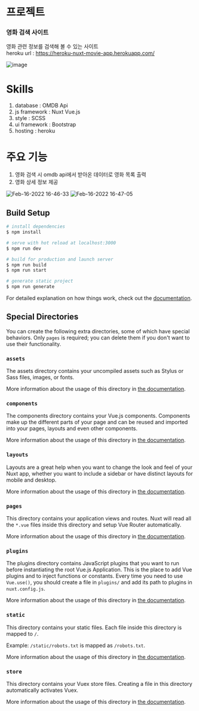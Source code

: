 # 프로젝트<br>

### 영화 검색 사이트<br>

영화 관련 정보를 검색해 볼 수 있는 사이트<br>
heroku url : https://heroku-nuxt-movie-app.herokuapp.com/ <br>

![image](https://user-images.githubusercontent.com/62632252/154218039-27a7339d-2703-4216-866f-446af5096e34.png)

# Skills

1. database : OMDB Api
2. js framework : Nuxt Vue.js
3. style : SCSS
4. ui framework : Bootstrap
5. hosting : heroku

# 주요 기능

1. 영화 검색 시 omdb api에서 받아온 데이터로 영화 목록 출력
2. 영화 상세 정보 제공

![Feb-16-2022 16-46-33](https://user-images.githubusercontent.com/62632252/154219232-1017686e-0412-456a-be48-d5c90c650e77.gif)
![Feb-16-2022 16-47-05](https://user-images.githubusercontent.com/62632252/154219249-3ce95a5b-455a-4810-a4a7-fad6f2c024ca.gif)

## Build Setup

```bash
# install dependencies
$ npm install

# serve with hot reload at localhost:3000
$ npm run dev

# build for production and launch server
$ npm run build
$ npm run start

# generate static project
$ npm run generate
```

For detailed explanation on how things work, check out the [documentation](https://nuxtjs.org).

## Special Directories

You can create the following extra directories, some of which have special behaviors. Only `pages` is required; you can delete them if you don't want to use their functionality.

### `assets`

The assets directory contains your uncompiled assets such as Stylus or Sass files, images, or fonts.

More information about the usage of this directory in [the documentation](https://nuxtjs.org/docs/2.x/directory-structure/assets).

### `components`

The components directory contains your Vue.js components. Components make up the different parts of your page and can be reused and imported into your pages, layouts and even other components.

More information about the usage of this directory in [the documentation](https://nuxtjs.org/docs/2.x/directory-structure/components).

### `layouts`

Layouts are a great help when you want to change the look and feel of your Nuxt app, whether you want to include a sidebar or have distinct layouts for mobile and desktop.

More information about the usage of this directory in [the documentation](https://nuxtjs.org/docs/2.x/directory-structure/layouts).


### `pages`

This directory contains your application views and routes. Nuxt will read all the `*.vue` files inside this directory and setup Vue Router automatically.

More information about the usage of this directory in [the documentation](https://nuxtjs.org/docs/2.x/get-started/routing).

### `plugins`

The plugins directory contains JavaScript plugins that you want to run before instantiating the root Vue.js Application. This is the place to add Vue plugins and to inject functions or constants. Every time you need to use `Vue.use()`, you should create a file in `plugins/` and add its path to plugins in `nuxt.config.js`.

More information about the usage of this directory in [the documentation](https://nuxtjs.org/docs/2.x/directory-structure/plugins).

### `static`

This directory contains your static files. Each file inside this directory is mapped to `/`.

Example: `/static/robots.txt` is mapped as `/robots.txt`.

More information about the usage of this directory in [the documentation](https://nuxtjs.org/docs/2.x/directory-structure/static).

### `store`

This directory contains your Vuex store files. Creating a file in this directory automatically activates Vuex.

More information about the usage of this directory in [the documentation](https://nuxtjs.org/docs/2.x/directory-structure/store).
